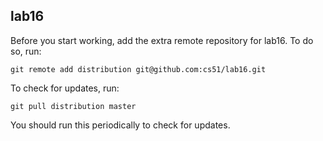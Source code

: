 
## lab16

Before you start working, add the extra remote repository for lab16. To do so, run:

`git remote add distribution git@github.com:cs51/lab16.git`

To check for updates, run:

`git pull distribution master`

You should run this periodically to check for updates.
